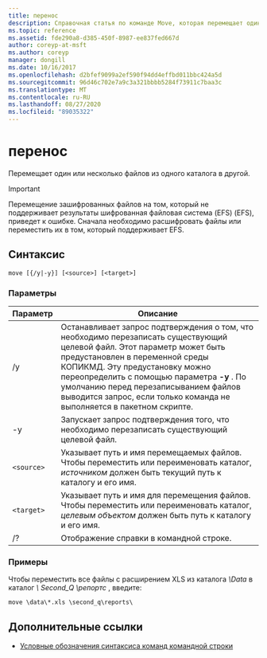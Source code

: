 ```yaml
---
title: перенос
description: Справочная статья по команде Move, которая перемещает один или несколько файлов из одного каталога в другой.
ms.topic: reference
ms.assetid: fde290a8-d385-450f-8987-ee837fed667d
author: coreyp-at-msft
ms.author: coreyp
manager: dongill
ms.date: 10/16/2017
ms.openlocfilehash: d2bfef9099a2ef590f94dd4effbd011bbc424a5d
ms.sourcegitcommit: 96d46c702e7a9c3a321bbbb5284f73911c7baa3c
ms.translationtype: MT
ms.contentlocale: ru-RU
ms.lasthandoff: 08/27/2020
ms.locfileid: "89035322"
---
```

# <a name="move"></a>перенос

Перемещает один или несколько файлов из одного каталога в другой.

> [!IMPORTANT]
> Перемещение зашифрованных файлов на том, который не поддерживает результаты шифрованная файловая система (EFS) (EFS), приведет к ошибке. Сначала необходимо расшифровать файлы или переместить их в том, который поддерживает EFS.

## <a name="syntax"></a>Синтаксис

```
move [{/y|-y}] [<source>] [<target>]
```

### <a name="parameters"></a>Параметры

| Параметр | Описание |
| --------- | ----------- |
| /y | Останавливает запрос подтверждения о том, что необходимо перезаписать существующий целевой файл. Этот параметр может быть предустановлен в переменной среды КОПИКМД. Эту предустановку можно переопределить с помощью параметра **-y** . По умолчанию перед перезаписыванием файлов выводится запрос, если только команда не выполняется в пакетном скрипте. |
| -y | Запускает запрос подтверждения того, что необходимо перезаписать существующий целевой файл. |
| `<source>` | Указывает путь и имя перемещаемых файлов. Чтобы переместить или переименовать каталог, *источником* должен быть текущий путь к каталогу и его имя. |
| `<target>` | Указывает путь и имя для перемещения файлов. Чтобы переместить или переименовать каталог, *целевым объектом* должен быть путь к каталогу и его имя. |
| /? | Отображение справки в командной строке. |

### <a name="examples"></a>Примеры

Чтобы переместить все файлы с расширением XLS из каталога *\Data* в каталог *\ Second_Q \репортс* , введите:

```
move \data\*.xls \second_q\reports\
```

## <a name="additional-references"></a>Дополнительные ссылки

- [Условные обозначения синтаксиса команд командной строки](command-line-syntax-key.md)
